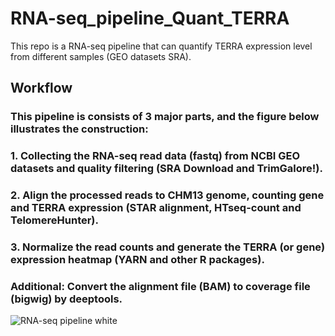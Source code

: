# RNA-seq_pipeline_Quant_TERRA
This repo is a RNA-seq pipeline that can quantify TERRA expression level from different samples (GEO datasets SRA).

## Workflow
### This pipeline is consists of 3 major parts, and the figure below illustrates the construction:
### 1. Collecting the RNA-seq read data (fastq) from NCBI GEO datasets and quality filtering (SRA Download and TrimGalore!).
### 2. Align the processed reads to CHM13 genome, counting gene and TERRA expression (STAR alignment, HTseq-count and TelomereHunter).
### 3. Normalize the read counts and generate the TERRA (or gene) expression heatmap (YARN and other R packages).
### Additional: Convert the alignment file (BAM) to coverage file (bigwig) by deeptools.
![RNA-seq pipeline white](https://github.com/LAXY9887/RNA-seq_pipeline_Quant_TERRA/assets/109268110/0c013272-bc2f-4c67-8d00-1ca098fd4a5a)

